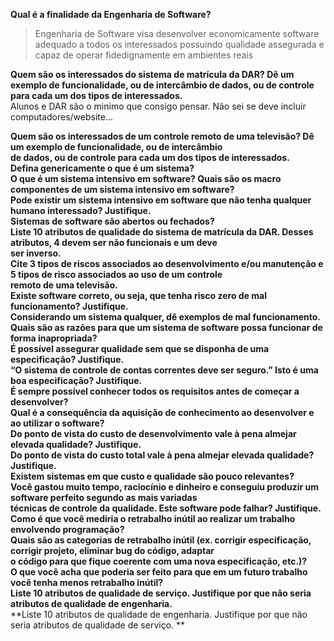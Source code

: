 **Qual é a finalidade da Engenharia de Software?**  
> Engenharia de Software visa desenvolver economicamente software adequado a todos os interessados possuindo qualidade assegurada e capaz de operar fidedignamente em ambientes reais

**Quem são os interessados do sistema de matrícula da DAR? Dê um exemplo de funcionalidade, ou de intercâmbio de dados, ou de controle para cada um dos tipos de interessados.**  
Alunos e DAR são o minimo que consigo pensar. Não sei se deve incluir computadores/website...

**Quem são os interessados de um controle remoto de uma televisão? Dê um exemplo de funcionalidade, ou de intercâmbio**  
**de dados, ou de controle para cada um dos tipos de interessados.**  
**Defina genericamente o que é um sistema?**  
**O que é um sistema intensivo em software? Quais são os macro componentes de um sistema intensivo em software?**  
**Pode existir um sistema intensivo em software que não tenha qualquer humano interessado? Justifique.**  
**Sistemas de software são abertos ou fechados?**  
**Liste 10 atributos de qualidade do sistema de matrícula da DAR. Desses atributos, 4 devem ser não funcionais e um deve**  
**ser inverso.**  
**Cite 3 tipos de riscos associados ao desenvolvimento e/ou manutenção e 5 tipos de risco associados ao uso de um controle**  
**remoto de uma televisão.**  
**Existe software correto, ou seja, que tenha risco zero de mal funcionamento? Justifique.**  
**Considerando um sistema qualquer, dê exemplos de mal funcionamento.**  
**Quais são as razões para que um sistema de software possa funcionar de forma inapropriada?**  
**É possível assegurar qualidade sem que se disponha de uma especificação? Justifique.**  
**“O sistema de controle de contas correntes deve ser seguro.” Isto é uma boa especificação? Justifique.**  
**É sempre possível conhecer todos os requisitos antes de começar a desenvolver?**  
**Qual é a consequência da aquisição de conhecimento ao desenvolver e ao utilizar o software?**  
**Do ponto de vista do custo de desenvolvimento vale à pena almejar elevada qualidade? Justifique.**  
**Do ponto de vista do custo total vale à pena almejar elevada qualidade? Justifique.**  
**Existem sistemas em que custo e qualidade são pouco relevantes?**  
**Você gastou muito tempo, raciocínio e dinheiro e conseguiu produzir um software perfeito segundo as mais variadas**  
**técnicas de controle da qualidade. Este software pode falhar? Justifique.**  
**Como é que você mediria o retrabalho inútil ao realizar um trabalho envolvendo programação?**  
**Quais são as categorias de retrabalho inútil (ex. corrigir especificação, corrigir projeto, eliminar bug do código, adaptar**  
**o código para que fique coerente com uma nova especificação, etc.)?**  
**O que você acha que poderia ser feito para que em um futuro trabalho você tenha menos retrabalho inútil?**  
**Liste 10 atributos de qualidade de serviço. Justifique por que não seria atributos de qualidade de engenharia.**  
**Liste 10 atributos de qualidade de engenharia. Justifique por que não seria atributos de qualidade de serviço. **  
